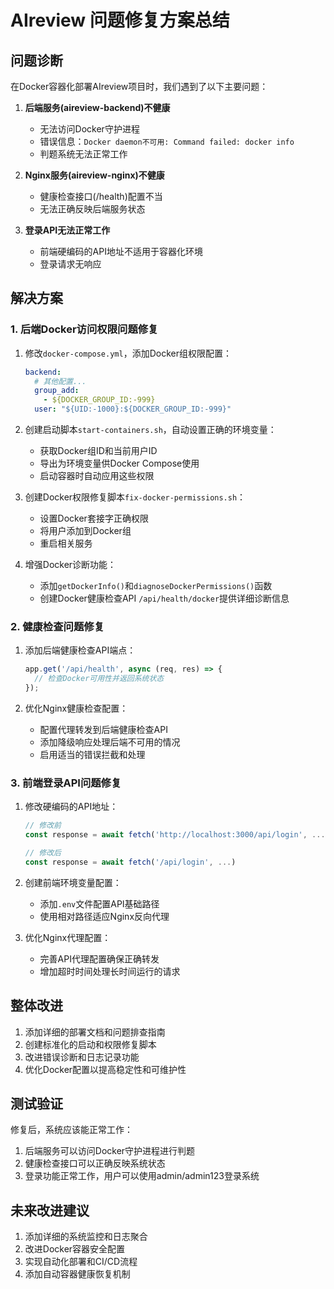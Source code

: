 # AIreview 问题修复方案总结

## 问题诊断

在Docker容器化部署AIreview项目时，我们遇到了以下主要问题：

1. **后端服务(aireview-backend)不健康**
   - 无法访问Docker守护进程
   - 错误信息：`Docker daemon不可用: Command failed: docker info`
   - 判题系统无法正常工作

2. **Nginx服务(aireview-nginx)不健康**
   - 健康检查接口(/health)配置不当
   - 无法正确反映后端服务状态

3. **登录API无法正常工作**
   - 前端硬编码的API地址不适用于容器化环境
   - 登录请求无响应

## 解决方案

### 1. 后端Docker访问权限问题修复

1. 修改`docker-compose.yml`，添加Docker组权限配置：
   ```yaml
   backend:
     # 其他配置...
     group_add:
       - ${DOCKER_GROUP_ID:-999}
     user: "${UID:-1000}:${DOCKER_GROUP_ID:-999}"
   ```

2. 创建启动脚本`start-containers.sh`，自动设置正确的环境变量：
   - 获取Docker组ID和当前用户ID
   - 导出为环境变量供Docker Compose使用
   - 启动容器时自动应用这些权限

3. 创建Docker权限修复脚本`fix-docker-permissions.sh`：
   - 设置Docker套接字正确权限
   - 将用户添加到Docker组
   - 重启相关服务

4. 增强Docker诊断功能：
   - 添加`getDockerInfo()`和`diagnoseDockerPermissions()`函数
   - 创建Docker健康检查API `/api/health/docker`提供详细诊断信息

### 2. 健康检查问题修复

1. 添加后端健康检查API端点：
   ```javascript
   app.get('/api/health', async (req, res) => {
     // 检查Docker可用性并返回系统状态
   });
   ```

2. 优化Nginx健康检查配置：
   - 配置代理转发到后端健康检查API
   - 添加降级响应处理后端不可用的情况
   - 启用适当的错误拦截和处理

### 3. 前端登录API问题修复

1. 修改硬编码的API地址：
   ```javascript
   // 修改前
   const response = await fetch('http://localhost:3000/api/login', ...)
   
   // 修改后
   const response = await fetch('/api/login', ...)
   ```

2. 创建前端环境变量配置：
   - 添加`.env`文件配置API基础路径
   - 使用相对路径适应Nginx反向代理

3. 优化Nginx代理配置：
   - 完善API代理配置确保正确转发
   - 增加超时时间处理长时间运行的请求

## 整体改进

1. 添加详细的部署文档和问题排查指南
2. 创建标准化的启动和权限修复脚本
3. 改进错误诊断和日志记录功能
4. 优化Docker配置以提高稳定性和可维护性

## 测试验证

修复后，系统应该能正常工作：
1. 后端服务可以访问Docker守护进程进行判题
2. 健康检查接口可以正确反映系统状态
3. 登录功能正常工作，用户可以使用admin/admin123登录系统

## 未来改进建议

1. 添加详细的系统监控和日志聚合
2. 改进Docker容器安全配置
3. 实现自动化部署和CI/CD流程
4. 添加自动容器健康恢复机制 